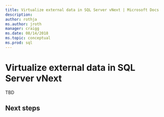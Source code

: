 ```yaml
---
title: Virtualize external data in SQL Server vNext | Microsoft Docs
description:
author: rothja 
ms.author: jroth 
manager: craigg
ms.date: 08/14/2018
ms.topic: conceptual
ms.prod: sql
---
```


# Virtualize external data in SQL Server vNext

TBD

## Next steps